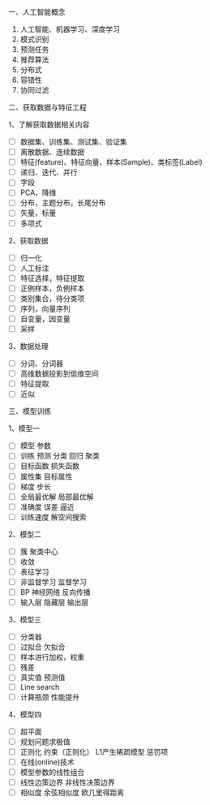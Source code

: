 一、人工智能概念

1. 人工智能、机器学习、深度学习
2. 模式识别
3. 预测任务
4. 推荐算法
5. 分布式
6. 容错性
7. 协同过滤

二、获取数据与特征工程

1、了解获取数据相关内容

- [ ] 数据集、训练集、测试集、验证集
- [ ] 离散数据、连续数据
- [ ] 特征(feature)、特征向量、样本(Sample)、类标签(Label)
- [ ] 递归、迭代、并行
- [ ] 字段
- [ ] PCA，降维
- [ ] 分布，主题分布，长尾分布
- [ ] 矢量，标量
- [ ] 多项式

2、获取数据

- [ ] 归一化
- [ ] 人工标注
- [ ] 特征选择，特征提取
- [ ] 正例样本，负例样本
- [ ] 类别集合，待分类项
- [ ] 序列，向量序列
- [ ] 自变量，因变量
- [ ] 采样

3、数据处理

- [ ] 分词、分词器
- [ ] 高维数据投影到低维空间
- [ ] 特征提取
- [ ] 近似

三、模型训练

1、模型一

- [ ] 模型 参数
- [ ] 训练 预测 分类 回归 聚类
- [ ] 目标函数 损失函数
- [ ] 属性集 目标属性
- [ ] 梯度 步长
- [ ] 全局最优解 局部最优解
- [ ] 准确度 误差 逼近
- [ ] 训练速度  解空间搜索

2、模型二

- [ ] 簇 聚类中心
- [ ] 收敛
- [ ] 表征学习
- [ ] 非监督学习 	监督学习
- [ ] BP 神经网络 反向传播
- [ ] 输入层 隐藏层 输出层

3、模型三

- [ ] 分类器
- [ ] 过拟合 欠拟合
- [ ] 样本进行加权，权重
- [ ] 残差
- [ ] 真实值 预测值
- [ ] Line search
- [ ] 计算瓶颈  性能提升

4、模型四

- [ ] 超平面
- [ ] 规划问题求极值
- [ ] 正则化  约束（正则化） L1产生稀疏模型  惩罚项
- [ ] 在线(online)技术
- [ ] 模型参数的线性组合
- [ ] 线性边策边界 非线性决策边界
- [ ] 相似度 余弦相似度 欧几里得距离